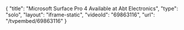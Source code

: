 {
    "title": "Microsoft Surface Pro 4 Available at Abt Electronics",
    "type": "solo",
    "layout": "iframe-static",
    "videoId": "69863116",
    "url": "\/tvpembed\/69863116"
}